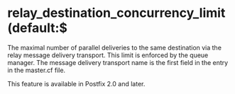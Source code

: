 # relay_destination_concurrency_limit (default:$ 

 The maximal number of parallel deliveries to the same destination
via the relay message delivery transport. This limit is enforced
by the queue manager. The message delivery transport name is the
first field in the entry in the master.cf file.  

 This feature is available in Postfix 2.0 and later. 


